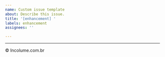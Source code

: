 ```yaml
---
name: Custom issue template
about: Describe this issue.
title: '[enhancement] '
labels: enhancement
assignees: ''

---
```



---
&copy; Incolume.com.br
